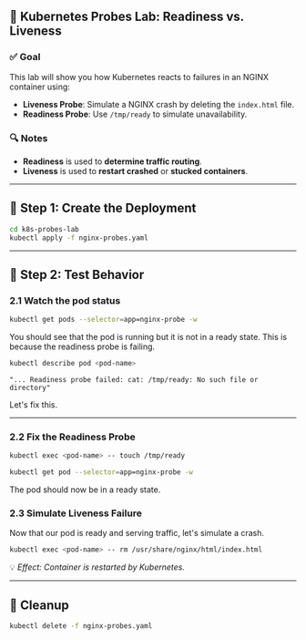 ## 🧪 Kubernetes Probes Lab: Readiness vs. Liveness

### ✅ Goal

This lab will show you how Kubernetes reacts to failures in an NGINX container using:

* **Liveness Probe**: Simulate a NGINX crash by deleting the `index.html` file.
* **Readiness Probe**: Use `/tmp/ready` to simulate unavailability.

### 🔍 Notes

* **Readiness** is used to **determine traffic routing**.
* **Liveness** is used to **restart crashed** or **stucked containers**.

---

## 🔧 Step 1: Create the Deployment

```bash
cd k8s-probes-lab
kubectl apply -f nginx-probes.yaml
```

---

## 🧪 Step 2: Test Behavior

### 2.1 Watch the pod status

```bash
kubectl get pods --selector=app=nginx-probe -w
```

You should see that the pod is running but it is not in a ready state. This is because the readiness probe is failing.

```bash
kubectl describe pod <pod-name>
```

`"... Readiness probe failed: cat: /tmp/ready: No such file or directory"`

Let's fix this.

---

### 2.2 Fix the Readiness Probe

```bash
kubectl exec <pod-name> -- touch /tmp/ready

kubectl get pod --selector=app=nginx-probe -w
```

The pod should now be in a ready state.

### 2.3 Simulate **Liveness Failure**

Now that our pod is ready and serving traffic, let's simulate a crash.

```bash
kubectl exec <pod-name> -- rm /usr/share/nginx/html/index.html
```

💡 *Effect: Container is restarted by Kubernetes.*

---

## 🧹 Cleanup

```bash
kubectl delete -f nginx-probes.yaml
```

